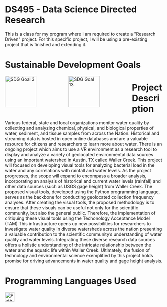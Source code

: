 # DS495 - Data Science Directed Research 
This is a class for my program where I am required to create a "Research Driven" project. For this specific project, I will be using a pre-existing project that is finished and extending it. 

# Sustainable Development Goals
 <img align="left" alt="SDG Goal 3" width="100px" style="padding-right:100px;" src="https://knowsdgs.jrc.ec.europa.eu/themes/sdgs/assets/img/sdg3.png" />
 <img align="left" alt="SDG Goal 13" width="100px" style="padding-right:100px;" src="https://knowsdgs.jrc.ec.europa.eu/themes/sdgs/assets/img/sdg13.png" /> 

# Project Description
Various federal, state and local organizations monitor water quality by collecting and analyzing chemical, physical, and biological properties of water, sediment, and tissue samples from across the Nation. Historical and streaming data is hosted in open online databases and are a valuable resource for citizens and researchers to learn more about water. There is an ongoing project which aims to use a VR environment as a research tool to display and analyze a variety of geolocated environmental data sources using an important watershed in Austin, TX called Waller Creek. This project will focused on developing visual tools for analyzing bacterial load in the water and any correlations with rainfall and water levels. As the project progresses, the scope will expand to encompass a broader analysis, incorporating an analysis of historical and current water levels (rainfall)  and other data sources (such as USGS gage height)  from Waller Creek. The proposed visual tools, developed using the Python programming language, serves as the backbone for conducting geolocated collection frequency analyses. After creating the visual tools, the proposed methodology is to ensure that these visuals can be useful not only for the scientific community, but also the general public. Therefore, the implementation of critiquing these visual tools using the Techonology Acceptance Model (TAM) This infrastructure opens up new possibilities for researchers to investigate water quality in diverse watersheds across the nation presenting a valuable contribution to the scientific community’s understanding of water quality and water levels. Integrating these diverse research data sources offers a holistic understanding of the intricate relationship between the water and the aquatic life within Waller Creek. Ultimately, the fusion of technology and environmental science exemplified by this project holds promise for driving advancements in water quality and gage height analysis.



# Programming Languages Used 
<img align="left" alt="Python" width="30px" style="padding-right:10px;" src="https://cdn.jsdelivr.net/gh/devicons/devicon/icons/python/python-plain.svg" />



